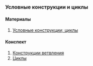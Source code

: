### Условные конструкции и циклы

#### Материалы

1. [Условные конструкции; циклы](ifelse-loops.pdf)

#### Конспект
1. [Конструкции ветвления](ConditionalStatementsDemo.java)
2. [Циклы](LoopsDemo.java)

